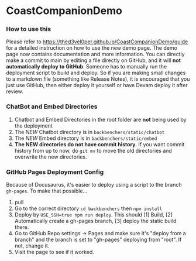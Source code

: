 # CoastCompanionDemo

### How to use this
Please refer to https://thed3vel0per.github.io/CoastCompanionDemo/guide for a detailed instruction on how to use the new demo page. The demo page now contains documentation and more information. You can directly make a commit to main by editing a file directly on GitHub, and it will **not automatically deploy to GitHub**. Someone has to manually run the deployment script to build and deploy. So if you are making small changes to a markdown file (something like Release Notes), it is encouraged that you just use GitHub, then either deploy it yourself or have Devam deploy it after review.

### ChatBot and Embed Directories
1. Chatbot and Embed Directories in the root folder are **not** being used by the deployment
2. The *NEW* Chatbot directory is in ``backbenchers/static/chatbot``
3. The *NEW* Embed directory is in ``backbenchers/static/embed``
4. **The NEW directories do not have commit history.** If you want commit history from up to now, do ``git mv`` to move the old directories and overwrite the new directories.

### GitHub Pages Deployment Config
Because of Docusaurus, it's easier to deploy using a script to the branch ``gh-pages``. To make that possible...
1. pull
2. Go to the correct directory ``cd backbenchers`` then ``npm install``
3. Deploy by ``USE_SSH=true npm run deploy``. This should [1] Build, [2] Automatically create a gh-pages branch, [3] deploy the static build there.
4. Go to GitHub Repo settings -> Pages and make sure it's "deploy from a branch" and the branch is set to "gh-pages" deploying from "root". If not, change it.
5. Visit the page to see if it worked.